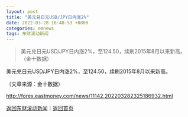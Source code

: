 ```yaml
---
layout: post
title: "美元兑日元USD/JPY日内涨2%"
date: 2022-03-28 16:48:53 +0800
categories: emnews
tags: 东财滚动新闻
---
```

> 美元兑日元USD/JPY日内涨2%，至124.50，续刷2015年8月以来新高。（金十数据）

<p>美元兑日元USD/JPY日内涨2%，至124.50，续刷2015年8月以来新高。</p><p class="em_media">（文章来源：金十数据）</p>

<http://forex.eastmoney.com/news/11142,202203282325186932.html>

[返回东财滚动新闻](//finews.withounder.com/emnews/)｜[返回首页](//finews.withounder.com/)